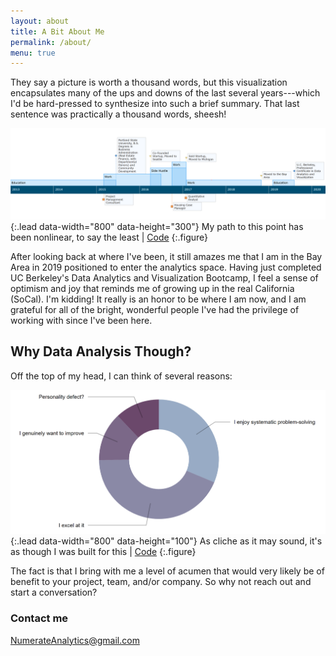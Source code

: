```yaml
---
layout: about
title: A Bit About Me
permalink: /about/
menu: true
---
```


They say a picture is worth a thousand words, but this visualization encapsulates many of the ups and downs of the last several years---which I'd be hard-pressed to synthesize into such a brief summary. That last sentence was practically a thousand words, sheesh!

![](assets/img/Timeline.png){:.lead data-width="800" data-height="300"}
My path to this point has been nonlinear, to say the least | [Code](https://gist.github.com/nickmccarty/770777de95aacc456fa4860864a9e955)
{:.figure}

After looking back at where I've been, it still amazes me that I am in the Bay Area in 2019 positioned to enter the analytics space. Having just completed UC Berkeley's Data Analytics and Visualization Bootcamp, I feel a sense of optimism and joy that reminds me of growing up in the real California (SoCal). I'm kidding! It really is an honor to be where I am now, and I am grateful for all of the bright, wonderful people I've had the privilege of working with since I've been here.

## Why Data Analysis Though?

Off the top of my head, I can think of several reasons:

![](assets/img/Why.png){:.lead data-width="800" data-height="100"}
As cliche as it may sound, it's as though I was built for this | [Code](https://gist.github.com/nickmccarty/9dfe958d700dbb83b5d43c887188ec7a)
{:.figure}

The fact is that I bring with me a level of acumen that would very likely be of benefit to your project, team, and/or company. So why not reach out and start a conversation?

### Contact me

[NumerateAnalytics@gmail.com](mailto:NumerateAnalytics@gmail.com)
